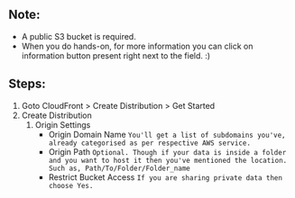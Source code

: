 ## Note: 
* A public S3 bucket is required.
* When you do hands-on, for more information you can click on information button present right next to the field. :)

## Steps:
1.  Goto CloudFront > Create Distribution > Get Started
2.  Create Distribution
    1. Origin Settings
        * Origin Domain Name `You'll get a list of subdomains you've, already categorised as per respective AWS service.`
        * Origin Path `Optional. Though if your data is inside a folder and you want to host it then you've mentioned the location. Such as, Path/To/Folder/Folder_name`
        * Restrict Bucket Access `If you are sharing private data then choose Yes.`
